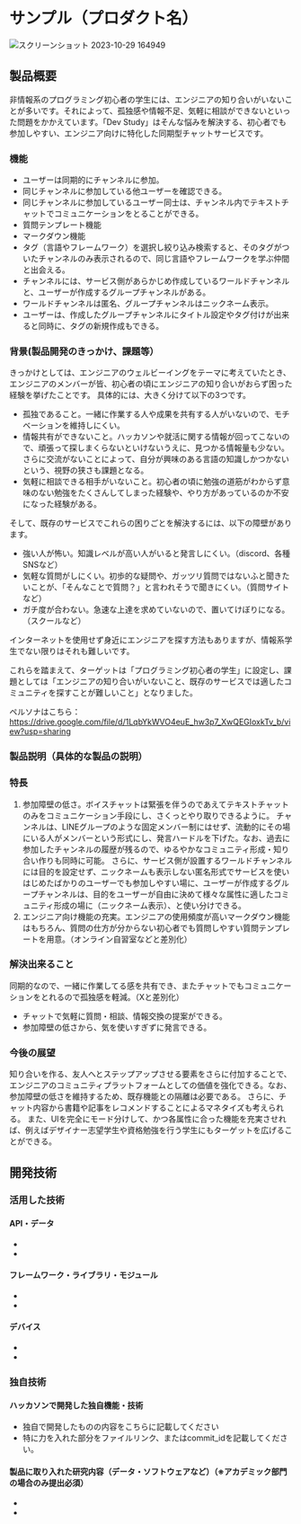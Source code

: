 # サンプル（プロダクト名）

![スクリーンショット 2023-10-29 164949](https://github.com/jphacks/OL_2319/assets/46004336/3800d724-8625-44f4-bb18-782ae6773591)


## 製品概要

非情報系のプログラミング初心者の学生には、エンジニアの知り合いがいないことが多いです。それによって、孤独感や情報不足、気軽に相談ができないといった問題をかかえています。「Dev Study」はそんな悩みを解決する、初心者でも参加しやすい、エンジニア向けに特化した同期型チャットサービスです。
### 機能
- ユーザーは同期的にチャンネルに参加。
- 同じチャンネルに参加している他ユーザーを確認できる。
- 同じチャンネルに参加しているユーザー同士は、チャンネル内でテキストチャットでコミュニケーションをとることができる。
- 質問テンプレート機能
- マークダウン機能
- タグ（言語やフレームワーク）を選択し絞り込み検索すると、そのタグがついたチャンネルのみ表示されるので、同じ言語やフレームワークを学ぶ仲間と出会える。
- チャンネルには、サービス側があらかじめ作成しているワールドチャンネルと、ユーザーが作成するグループチャンネルがある。
- ワールドチャンネルは匿名、グループチャンネルはニックネーム表示。
- ユーザーは、作成したグループチャンネルにタイトル設定やタグ付けが出来ると同時に、タグの新規作成もできる。


### 背景(製品開発のきっかけ、課題等）

きっかけとしては、エンジニアのウェルビーイングをテーマに考えていたとき、エンジニアのメンバーが皆、初心者の頃にエンジニアの知り合いがおらず困った経験を挙げたことです。
具体的には、大きく分けて以下の3つです。
- 孤独であること。一緒に作業する人や成果を共有する人がいないので、モチベーションを維持しにくい。
- 情報共有ができないこと。ハッカソンや就活に関する情報が回ってこないので、頑張って探しまくらないといけないうえに、見つかる情報量も少ない。さらに交流がないことによって、自分が興味のある言語の知識しかつかないという、視野の狭さも課題となる。
- 気軽に相談できる相手がいないこと。初心者の頃に勉強の道筋がわからず意味のない勉強をたくさんしてしまった経験や、やり方があっているのか不安になった経験がある。

そして、既存のサービスでこれらの困りごとを解決するには、以下の障壁があります。
- 強い人が怖い。知識レベルが高い人がいると発言しにくい。（discord、各種SNSなど）
- 気軽な質問がしにくい。初歩的な疑問や、ガッツリ質問ではないふと聞きたいことが、「そんなことで質問？」と言われそうで聞きにくい。（質問サイトなど）
- ガチ度が合わない。急速な上達を求めていないので、置いてけぼりになる。（スクールなど）

インターネットを使用せず身近にエンジニアを探す方法もありますが、情報系学生でない限りはそれも難しいです。

これらを踏まえて、ターゲットは「プログラミング初心者の学生」に設定し、課題としては「エンジニアの知り合いがいないこと、既存のサービスでは適したコミュニティを探すことが難しいこと」となりました。

ペルソナはこちら：https://drive.google.com/file/d/1LqbYkWVO4euE_hw3p7_XwQEGIoxkTv_b/view?usp=sharing


### 製品説明（具体的な製品の説明）
### 特長
1. 参加障壁の低さ。ボイスチャットは緊張を伴うのであえてテキストチャットのみをコミュニケーション手段にし、さくっとやり取りできるように。
チャンネルは、LINEグループのような固定メンバー制にはせず、流動的にその場にいる人がメンバーという形式にし、発言ハードルを下げた。なお、過去に参加したチャンネルの履歴が残るので、ゆるやかなコミュニティ形成・知り合い作りも同時に可能。
さらに、サービス側が設置するワールドチャンネルには目的を設定せず、ニックネームも表示しない匿名形式でサービスを使いはじめたばかりのユーザーでも参加しやすい場に、ユーザーが作成するグループチャンネルは、目的をユーザーが自由に決めて様々な属性に適したコミュニティ形成の場に（ニックネーム表示）、と使い分けできる。
2. エンジニア向け機能の充実。エンジニアの使用頻度が高いマークダウン機能はもちろん、質問の仕方が分からない初心者でも質問しやすい質問テンプレートを用意。（オンライン自習室などと差別化）


### 解決出来ること
同期的なので、一緒に作業してる感を共有でき、またチャットでもコミュニケーションをとれるので孤独感を軽減。（Xと差別化）
- チャットで気軽に質問・相談、情報交換の提案ができる。
- 参加障壁の低さから、気を使いすぎずに発言できる。


### 今後の展望

知り合いを作る、友人へとステップアップさせる要素をさらに付加することで、エンジニアのコミュニティプラットフォームとしての価値を強化できる。なお、参加障壁の低さを維持するため、既存機能との隔離は必要である。
さらに、チャット内容から書籍や記事をレコメンドすることによるマネタイズも考えられる。
また、UIを完全にモード分けして、かつ各属性に合った機能を充実させれば、例えばデザイナー志望学生や資格勉強を行う学生にもターゲットを広げることができる。


## 開発技術
### 活用した技術
#### API・データ
* 
* 

#### フレームワーク・ライブラリ・モジュール
* 
* 

#### デバイス
* 
* 

### 独自技術
#### ハッカソンで開発した独自機能・技術
* 独自で開発したものの内容をこちらに記載してください
* 特に力を入れた部分をファイルリンク、またはcommit_idを記載してください。

#### 製品に取り入れた研究内容（データ・ソフトウェアなど）（※アカデミック部門の場合のみ提出必須）
* 
* 
